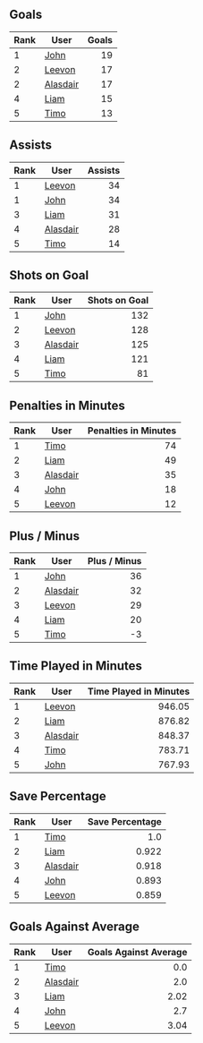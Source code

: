 ## Goals
| Rank | User | Goals |
| :--- | ---- | ---------: |
| 1 | [John](https://github.com/llevasseur/world-juniors-2022/blob/master/ROSTERS.md#John) |  19 |
| 2 | [Leevon](https://github.com/llevasseur/world-juniors-2022/blob/master/ROSTERS.md#Leevon) |  17 |
| 2 | [Alasdair](https://github.com/llevasseur/world-juniors-2022/blob/master/ROSTERS.md#Alasdair) |  17 |
| 4 | [Liam](https://github.com/llevasseur/world-juniors-2022/blob/master/ROSTERS.md#Liam) |  15 |
| 5 | [Timo](https://github.com/llevasseur/world-juniors-2022/blob/master/ROSTERS.md#Timo) |  13 |
## Assists
| Rank | User | Assists |
| :--- | ---- | ---------: |
| 1 | [Leevon](https://github.com/llevasseur/world-juniors-2022/blob/master/ROSTERS.md#Leevon) |  34 |
| 1 | [John](https://github.com/llevasseur/world-juniors-2022/blob/master/ROSTERS.md#John) |  34 |
| 3 | [Liam](https://github.com/llevasseur/world-juniors-2022/blob/master/ROSTERS.md#Liam) |  31 |
| 4 | [Alasdair](https://github.com/llevasseur/world-juniors-2022/blob/master/ROSTERS.md#Alasdair) |  28 |
| 5 | [Timo](https://github.com/llevasseur/world-juniors-2022/blob/master/ROSTERS.md#Timo) |  14 |
## Shots on Goal
| Rank | User | Shots on Goal |
| :--- | ---- | ---------: |
| 1 | [John](https://github.com/llevasseur/world-juniors-2022/blob/master/ROSTERS.md#John) |  132 |
| 2 | [Leevon](https://github.com/llevasseur/world-juniors-2022/blob/master/ROSTERS.md#Leevon) |  128 |
| 3 | [Alasdair](https://github.com/llevasseur/world-juniors-2022/blob/master/ROSTERS.md#Alasdair) |  125 |
| 4 | [Liam](https://github.com/llevasseur/world-juniors-2022/blob/master/ROSTERS.md#Liam) |  121 |
| 5 | [Timo](https://github.com/llevasseur/world-juniors-2022/blob/master/ROSTERS.md#Timo) |  81 |
## Penalties in Minutes
| Rank | User | Penalties in Minutes |
| :--- | ---- | ---------: |
| 1 | [Timo](https://github.com/llevasseur/world-juniors-2022/blob/master/ROSTERS.md#Timo) |  74 |
| 2 | [Liam](https://github.com/llevasseur/world-juniors-2022/blob/master/ROSTERS.md#Liam) |  49 |
| 3 | [Alasdair](https://github.com/llevasseur/world-juniors-2022/blob/master/ROSTERS.md#Alasdair) |  35 |
| 4 | [John](https://github.com/llevasseur/world-juniors-2022/blob/master/ROSTERS.md#John) |  18 |
| 5 | [Leevon](https://github.com/llevasseur/world-juniors-2022/blob/master/ROSTERS.md#Leevon) |  12 |
## Plus / Minus
| Rank | User | Plus / Minus |
| :--- | ---- | ---------: |
| 1 | [John](https://github.com/llevasseur/world-juniors-2022/blob/master/ROSTERS.md#John) |  36 |
| 2 | [Alasdair](https://github.com/llevasseur/world-juniors-2022/blob/master/ROSTERS.md#Alasdair) |  32 |
| 3 | [Leevon](https://github.com/llevasseur/world-juniors-2022/blob/master/ROSTERS.md#Leevon) |  29 |
| 4 | [Liam](https://github.com/llevasseur/world-juniors-2022/blob/master/ROSTERS.md#Liam) |  20 |
| 5 | [Timo](https://github.com/llevasseur/world-juniors-2022/blob/master/ROSTERS.md#Timo) |  -3 |
## Time Played in Minutes
| Rank | User | Time Played in Minutes |
| :--- | ---- | ---------: |
| 1 | [Leevon](https://github.com/llevasseur/world-juniors-2022/blob/master/ROSTERS.md#Leevon) |  946.05 |
| 2 | [Liam](https://github.com/llevasseur/world-juniors-2022/blob/master/ROSTERS.md#Liam) |  876.82 |
| 3 | [Alasdair](https://github.com/llevasseur/world-juniors-2022/blob/master/ROSTERS.md#Alasdair) |  848.37 |
| 4 | [Timo](https://github.com/llevasseur/world-juniors-2022/blob/master/ROSTERS.md#Timo) |  783.71 |
| 5 | [John](https://github.com/llevasseur/world-juniors-2022/blob/master/ROSTERS.md#John) |  767.93 |
## Save Percentage
| Rank | User | Save Percentage |
| :--- | ---- | ---------: |
| 1 | [Timo](https://github.com/llevasseur/world-juniors-2022/blob/master/ROSTERS.md#Timo) |  1.0 |
| 2 | [Liam](https://github.com/llevasseur/world-juniors-2022/blob/master/ROSTERS.md#Liam) |  0.922 |
| 3 | [Alasdair](https://github.com/llevasseur/world-juniors-2022/blob/master/ROSTERS.md#Alasdair) |  0.918 |
| 4 | [John](https://github.com/llevasseur/world-juniors-2022/blob/master/ROSTERS.md#John) |  0.893 |
| 5 | [Leevon](https://github.com/llevasseur/world-juniors-2022/blob/master/ROSTERS.md#Leevon) |  0.859 |
## Goals Against Average
| Rank | User | Goals Against Average |
| :--- | ---- | ---------: |
| 1 | [Timo](https://github.com/llevasseur/world-juniors-2022/blob/master/ROSTERS.md#Timo) |  0.0 |
| 2 | [Alasdair](https://github.com/llevasseur/world-juniors-2022/blob/master/ROSTERS.md#Alasdair) |  2.0 |
| 3 | [Liam](https://github.com/llevasseur/world-juniors-2022/blob/master/ROSTERS.md#Liam) |  2.02 |
| 4 | [John](https://github.com/llevasseur/world-juniors-2022/blob/master/ROSTERS.md#John) |  2.7 |
| 5 | [Leevon](https://github.com/llevasseur/world-juniors-2022/blob/master/ROSTERS.md#Leevon) |  3.04 |